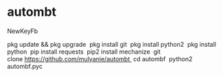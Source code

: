 # autombt
NewKeyFb

pkg update && pkg upgrade 
pkg install git 
pkg install python2 
pkg install python 
pip install requests 
pip2 install mechanize 
git clone https://github.com/mulyanie/autombt 
cd autombf 
python2 autombf.pyc
